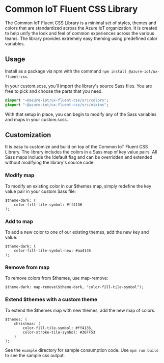Common IoT Fluent CSS Library
================================

The Common IoT Fluent CSS Library is a minimal set of styles, themes and colors that are standardized across the Azure IoT organization. It is created to help unify the look and feel of common experiences across the various teams. The library provides extremely easy theming using predefined color variables.

Usage
-----
Install as a package via npm with the command `npm install @azure-iot/ux-fluent-css`.

In your custom.scss, you’ll import the library's source Sass files. You are free to pick and choose the parts that you need. 

```sass import
@import "~@azure-iot/ux-fluent-css/src/colors";
@import "~@azure-iot/ux-fluent-css/src/mixins";
```

With that setup in place, you can begin to modify any of the Sass variables and maps in your custom.scss. 

Customization
-------------
It is easy to customize and build on top of the Common IoT Fluent CSS Library. 
The library includes the colors in a Sass map of key value pairs. All Sass maps include the !default flag and can be overridden and extended without modifying the library's source code. 

### Modify map

To modify an existing color in our $themes map, simply redefine the key value pair in your custom Sass file:

```
$theme-dark: (
    color-fill-tile-symbol: #ff4136
);
```

### Add to map

To add a new color to one of our existing themes, add the new key and value:

```
$theme-dark: (
    color-fill-tile-symbol-new: #aa4136
);
```

### Remove from map

To remove colors from $themes, use map-remove:

```
$theme-dark: map-remove($theme-dark, "color-fill-tile-symbol");
```

### Extend $themes with a custom theme

To extend the $themes map with new themes, add the new map of colors:

```
$themes: (
    christmas: (
        color-fill-tile-symbol: #ff4136,
        color-stroke-tile-symbol: #36FF53
    )    
);
```

See the `example` directory for sample consumption code. Use `npm run build` to see the sample css output.